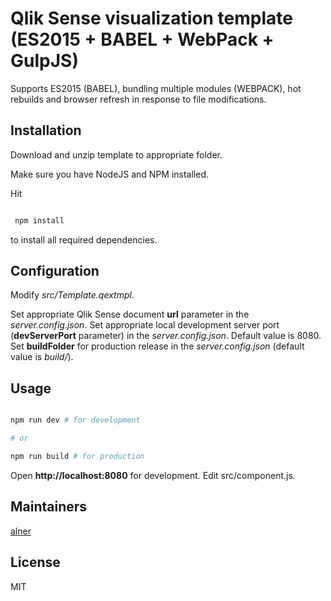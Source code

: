 # Qlik Sense visualization template (ES2015 + BABEL + WebPack + GulpJS)

Supports ES2015 (BABEL), bundling multiple modules (WEBPACK), hot rebuilds and browser refresh in response to file modifications.

## Installation

Download and unzip template to appropriate folder.

Make sure you have NodeJS and NPM installed.

Hit

```sh

 npm install

 ```
 to install all required dependencies.

## Configuration

Modify *src/Template.qextmpl*.

Set appropriate Qlik Sense document **url** parameter in the *server.config.json*.
Set appropriate local development server port (**devServerPort** parameter) in the *server.config.json*. Default value is 8080.
Set **buildFolder** for production release in the *server.config.json* (default value is *build/*).

## Usage

```sh

npm run dev # for development

# or

npm run build # for production

```

Open **http://localhost:8080** for development. Edit src/component.js.

## Maintainers

[alner](https://github.com/alner)

## License

MIT